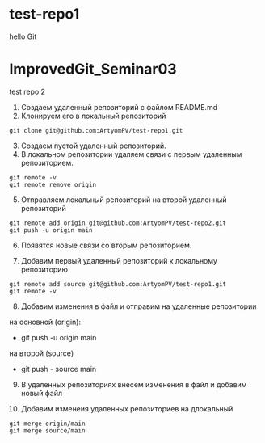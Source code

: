 # test-repo1
hello Git
# ImprovedGit_Seminar03
test repo 2


1. Создаем удаленный репозиторий с файлом README.md
2. Клонируем его в локальный репозиторий
```
git clone git@github.com:ArtyomPV/test-repo1.git
```
3. Создаем пустой удаленный репозиторий.
4. В локальном репозитории удаляем связи с первым удаленным репозиторием.
```
git remote -v
git remote remove origin
```
5. Отправляем локальный репозиторий на второй удаленный репозиторий
```
git remote add origin git@github.com:ArtyomPV/test-repo2.git
git push -u origin main
```
6. Появятся новые связи со вторым репозиторием.

7. Добавим первый удаленный репозиторий к локальному репозиторию 
```
git remote add source git@github.com:ArtyomPV/test-repo1.git
git remote -v
```
8. Добавим изменения в файл и отправим на удаленные репозитории

на основной (origin):
* git push -u origin main

на второй (source)
* git push - source main

9. В удаленных репозиториях внесем изменения в файл и добавим новый файл

10. Добавим изменеия удаленных репозиториев на длокальный
```
git merge origin/main
git merge source/main
```

